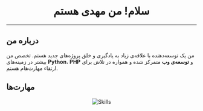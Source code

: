 <h1 align="center">سلام! من مهدی هستم</h1>

<hr>

<h2>درباره من</h2>

<p>
من یک توسعه‌دهنده با علاقه‌ی زیاد به یادگیری و خلق پروژه‌های جدید هستم. تخصص من بیشتر در زمینه‌های <strong>Python</strong>، <strong>PHP</strong> و <strong>توسعه‌ی وب</strong> متمرکز شده و همواره در تلاش برای ارتقاء مهارت‌هام هستم.
</p>

<h2>مهارت‌ها</h2>

<p align="center">
  <img src="https://skillicons.dev/icons?i=python,php,html,css,js,cpp,c,bash&perline=3" alt="Skills" />
</p>
